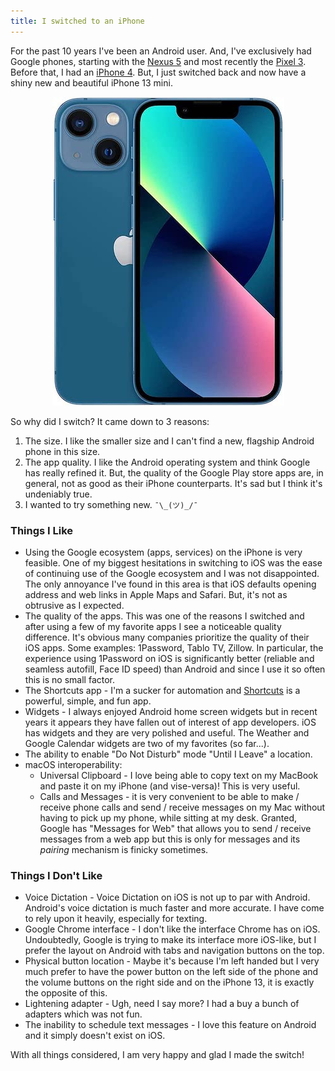 ```yaml
---
title: I switched to an iPhone
---
```


For the past 10 years I've been an Android user.  And, I've exclusively had Google phones, starting with the [Nexus 5](https://en.wikipedia.org/wiki/Nexus_5) and most recently the [Pixel 3](https://en.wikipedia.org/wiki/Pixel_3).  Before that, I had an [iPhone 4](https://en.wikipedia.org/wiki/IPhone_4).  But, I just switched back and now have a shiny new and beautiful iPhone 13 mini.

<div style="text-align: center;">
  <img src="iphone_13_mini.jpg" alt="iPhone 13 mini"/>
</div>

So why did I switch?  It came down to 3 reasons:
1. The size.  I like the smaller size and I can't find a new, flagship Android phone in this size.
2. The app quality.  I like the Android operating system and think Google has really refined it.  But, the quality of the Google Play store apps are, in general, not as good as their iPhone counterparts.  It's sad but I think it's undeniably true.
3. I wanted to try something new.  `¯\_(ツ)_/¯`

### Things I Like
- Using the Google ecosystem (apps, services) on the iPhone is very feasible.  One of my biggest hesitations in switching to iOS was the ease of continuing use of the Google ecosystem and I was not disappointed.  The only annoyance I've found in this area is that iOS defaults opening address and web links in Apple Maps and Safari.  But, it's not as obtrusive as I expected.
- The quality of the apps.  This was one of the reasons I switched and after using a few of my favorite apps I see a noticeable quality difference.  It's obvious many companies prioritize the quality of their iOS apps.  Some examples: 1Password, Tablo TV, Zillow.  In particular, the experience using 1Password on iOS is significantly better (reliable and seamless autofill, Face ID speed) than Android and since I use it so often this is no small factor.
- The Shortcuts app - I'm a sucker for automation and [Shortcuts](https://apps.apple.com/us/app/shortcuts/id915249334) is a powerful, simple, and fun app.
- Widgets - I always enjoyed Android home screen widgets but in recent years it appears they have fallen out of interest of app developers.  iOS has widgets and they are very polished and useful.  The Weather and Google Calendar widgets are two of my favorites (so far...).
- The ability to enable "Do Not Disturb" mode "Until I Leave" a location.
- macOS interoperability:
  - Universal Clipboard - I love being able to copy text on my MacBook and paste it on my iPhone (and vise-versa)! This is very useful.
  - Calls and Messages - it is very convenient to be able to make / receive phone calls and send / receive messages on my Mac without having to pick up my phone, while sitting at my desk.  Granted, Google has "Messages for Web" that allows you to send / receive messages from a web app but this is only for messages and its _pairing_ mechanism is finicky sometimes.

### Things I Don't Like
- Voice Dictation - Voice Dictation on iOS is not up to par with Android.  Android's voice dictation is much faster and more accurate.  I have come to rely upon it heavily, especially for texting.
- Google Chrome interface - I don't like the interface Chrome has on iOS.  Undoubtedly, Google is trying to make its interface more iOS-like, but I prefer the layout on Android with tabs and navigation buttons on the top.
- Physical button location - Maybe it's because I'm left handed but I very much prefer to have the power button on the left side of the phone and the volume buttons on the right side and on the iPhone 13, it is exactly the opposite of this.
- Lightening adapter - Ugh, need I say more?  I had a buy a bunch of adapters which was not fun.
- The inability to schedule text messages - I love this feature on Android and it simply doesn't exist on iOS.

With all things considered, I am very happy and glad I made the switch!
